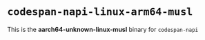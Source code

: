 # `codespan-napi-linux-arm64-musl`

This is the **aarch64-unknown-linux-musl** binary for `codespan-napi`
